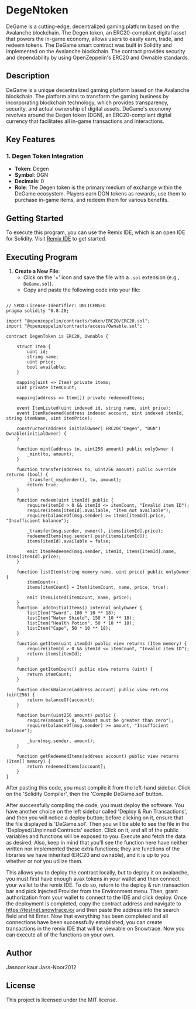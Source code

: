 # DegeNtoken
DeGame is a cutting-edge, decentralized gaming platform based on the Avalanche blockchain. The Degen token, an ERC20-compliant digital asset that powers the in-game economy, allows users to easily earn, trade, and redeem tokens. The DeGame smart contract was built in Solidity and implemented on the Avalanche blockchain. The contract provides security and dependability by using OpenZeppelin's ERC20 and Ownable standards.
## Description
DeGame is a unique decentralized gaming platform based on the Avalanche blockchain. The platform aims to transform the gaming business by incorporating blockchain technology, which provides transparency, security, and actual ownership of digital assets. DeGame's economy revolves around the Degen token (DGN), an ERC20-compliant digital currency that facilitates all in-game transactions and interactions.
## Key Features

### 1. Degen Token Integration

- **Token**: Degen
- **Symbol**: DGN
- **Decimals**: 0
- **Role**: The Degen token is the primary medium of exchange within the DeGame ecosystem. Players earn DGN tokens as rewards, use them to purchase in-game items, and redeem them for various benefits.

## Getting Started

To execute this program, you can use the Remix IDE, which is an open IDE for Solidity. Visit [Remix IDE](https://remix.ethereum.org/) to get started.

## Executing Program

1. **Create a New File**:
    - Click on the '+' icon and save the file with a `.sol` extension (e.g., `DeGame.sol`).
    - Copy and paste the following code into your file:

```solidity

// SPDX-License-Identifier: UNLICENSED
pragma solidity ^0.8.20;

import "@openzeppelin/contracts/token/ERC20/ERC20.sol";
import "@openzeppelin/contracts/access/Ownable.sol";

contract DegenToken is ERC20, Ownable {

    struct Item {
        uint id;
        string name;
        uint price;
        bool available;
    }

    mapping(uint => Item) private items;
    uint private itemCount;

    mapping(address => Item[]) private redeemedItems;

    event ItemListed(uint indexed id, string name, uint price);
    event ItemRedeemed(address indexed account, uint indexed itemId, string itemName, uint itemPrice);

    constructor(address initialOwner) ERC20("Degen", "DGN") Ownable(initialOwner) {
    }

    function mint(address to, uint256 amount) public onlyOwner {
        _mint(to, amount);
    }

    function transfer(address to, uint256 amount) public override returns (bool) {
        _transfer(_msgSender(), to, amount);
        return true;
    }

    function redeem(uint itemId) public {
        require(itemId > 0 && itemId <= itemCount, "Invalid item ID");
        require(items[itemId].available, "Item not available");
        require(balanceOf(msg.sender) >= items[itemId].price, "Insufficient balance");

        _transfer(msg.sender, owner(), items[itemId].price);
        redeemedItems[msg.sender].push(items[itemId]);
        items[itemId].available = false;

        emit ItemRedeemed(msg.sender, itemId, items[itemId].name, items[itemId].price);
    }

    function listItem(string memory name, uint price) public onlyOwner {
        itemCount++;
        items[itemCount] = Item(itemCount, name, price, true);

        emit ItemListed(itemCount, name, price);
    }
    function _addInitialItems() internal onlyOwner {
        listItem("Sword", 100 * 10 ** 18);
        listItem("Water Shield", 150 * 10 ** 18);
        listItem("Health Potion", 50 * 10 ** 18);
        listItem("Cape", 50 * 10 ** 18);
    }

    function getItem(uint itemId) public view returns (Item memory) {
        require(itemId > 0 && itemId <= itemCount, "Invalid item ID");
        return items[itemId];
    }

    function getItemCount() public view returns (uint) {
        return itemCount;
    }

    function checkBalance(address account) public view returns (uint256) {
        return balanceOf(account);
    }

    function burn(uint256 amount) public {
        require(amount > 0, "Amount must be greater than zero");
        require(balanceOf(msg.sender) >= amount, "Insufficient balance");

        _burn(msg.sender, amount);
    }

    function getRedeemedItems(address account) public view returns (Item[] memory) {
        return redeemedItems[account];
    }
}
```
After pasting this code, you must compile it from the left-hand sidebar. Click on the 'Solidity Compiler', then the 'Compile DeGame.sol' button.

After successfully compiling the code, you must deploy the software. You have another choice on the left sidebar called 'Deploy & Run Transactions', and then you will notice a deploy button; before clicking on it, ensure that the file displayed is 'DeGame.sol'. Then you will be able to see the file in the 'Deployed/Unpinned Contracts' section. Click on it, and all of the public variables and functions will be exposed to you. Execute and fetch the data as desired. Also, keep in mind that you'll see the function here have neither written nor implemented these extra functions; they are functions of the libraries we have inherited (ERC20 and ownable), and it is up to you whether or not you utilize them.

This allows you to deploy the contract locally, but to deploy it on avalanche, you must first have enough avax tokens in your wallet and then connect your wallet to the remix IDE. To do so, return to the deploy & run transaction bar and pick Injected Provider from the Environment menu. Then, grant authorization from your wallet to connect to the IDE and click deploy. Once the deployment is completed, copy the contract address and navigate to https://testnet.snowtrace.io/ and then paste the address into the search field and hit Enter. Now that everything has been completed and all connections have been successfully established, you can create transactions in the remix IDE that will be viewable on Snowtrace. Now you can execute all of the functions on your own.

## Author
Jasnoor kaur
Jass-Noor2012

## License
This project is licensed under the MIT license.
